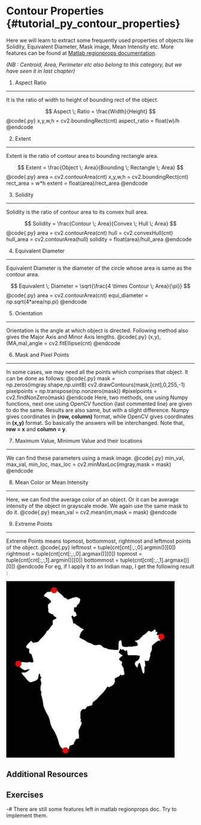 Contour Properties {#tutorial_py_contour_properties}
==================

Here we will learn to extract some frequently used properties of objects like Solidity, Equivalent Diameter, Mask image, Mean Intensity etc. More features can be found at [Matlab regionprops documentation](http://www.mathworks.in/help/images/ref/regionprops.html).

*(NB : Centroid, Area, Perimeter etc also belong to this category, but we have seen it in last chapter)*

1. Aspect Ratio
---------------

It is the ratio of width to height of bounding rect of the object.

$$
Aspect \; Ratio = \frac{Width}{Height}
$$
@code{.py}
x,y,w,h = cv2.boundingRect(cnt)
aspect_ratio = float(w)/h
@endcode

2. Extent
---------

Extent is the ratio of contour area to bounding rectangle area.

$$
Extent = \frac{Object \; Area}{Bounding \; Rectangle \; Area}
$$
@code{.py}
area = cv2.contourArea(cnt)
x,y,w,h = cv2.boundingRect(cnt)
rect_area = w*h
extent = float(area)/rect_area
@endcode

3. Solidity
-----------

Solidity is the ratio of contour area to its convex hull area.

$$
Solidity = \frac{Contour \; Area}{Convex \; Hull \; Area}
$$
@code{.py}
area = cv2.contourArea(cnt)
hull = cv2.convexHull(cnt)
hull_area = cv2.contourArea(hull)
solidity = float(area)/hull_area
@endcode

4. Equivalent Diameter
----------------------

Equivalent Diameter is the diameter of the circle whose area is same as the contour area.

$$
Equivalent \; Diameter = \sqrt{\frac{4 \times Contour \; Area}{\pi}}
$$
@code{.py}
area = cv2.contourArea(cnt)
equi_diameter = np.sqrt(4*area/np.pi)
@endcode

5. Orientation
--------------

Orientation is the angle at which object is directed. Following method also gives the Major Axis and
Minor Axis lengths.
@code{.py}
(x,y),(MA,ma),angle = cv2.fitEllipse(cnt)
@endcode

6. Mask and Pixel Points
------------------------

In some cases, we may need all the points which comprises that object. It can be done as follows:
@code{.py}
mask = np.zeros(imgray.shape,np.uint8)
cv2.drawContours(mask,[cnt],0,255,-1)
pixelpoints = np.transpose(np.nonzero(mask))
#pixelpoints = cv2.findNonZero(mask)
@endcode
Here, two methods, one using Numpy functions, next one using OpenCV function (last commented line) are given to do the same. Results are also same, but with a slight difference. Numpy gives
coordinates in **(row, column)** format, while OpenCV gives coordinates in **(x,y)** format. So basically the answers will be interchanged. Note that, **row = x** and **column = y**.

7. Maximum Value, Minimum Value and their locations
---------------------------------------------------

We can find these parameters using a mask image.
@code{.py}
min_val, max_val, min_loc, max_loc = cv2.minMaxLoc(imgray,mask = mask)
@endcode

8. Mean Color or Mean Intensity
-------------------------------

Here, we can find the average color of an object. Or it can be average intensity of the object in
grayscale mode. We again use the same mask to do it.
@code{.py}
mean_val = cv2.mean(im,mask = mask)
@endcode

9. Extreme Points
-----------------

Extreme Points means topmost, bottommost, rightmost and leftmost points of the object.
@code{.py}
leftmost = tuple(cnt[cnt[:,:,0].argmin()][0])
rightmost = tuple(cnt[cnt[:,:,0].argmax()][0])
topmost = tuple(cnt[cnt[:,:,1].argmin()][0])
bottommost = tuple(cnt[cnt[:,:,1].argmax()][0])
@endcode
For eg, if I apply it to an Indian map, I get the following result :

![image](images/extremepoints.jpg)

Additional Resources
--------------------

Exercises
---------

-#  There are still some features left in matlab regionprops doc. Try to implement them.
